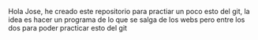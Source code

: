 Hola Jose, he creado este repositorio para practiar un poco esto del git, 
la idea es hacer un programa de lo que se salga de los webs pero entre los dos para poder practicar esto del git
